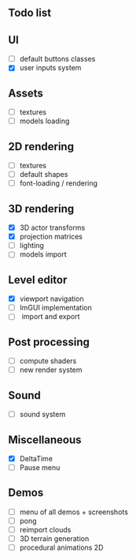 ## Todo list

## UI
-[ ] default buttons classes
-[x] user inputs system

## Assets
-[ ] textures
-[ ] models loading

## 2D rendering
-[ ] textures
-[ ] default shapes
-[ ] font-loading / rendering

## 3D rendering
-[x] 3D actor transforms
-[x] projection matrices
-[ ] lighting
-[ ] models import

## Level editor
-[x] viewport navigation
-[ ] ImGUI implementation
-[ ] <xml> import and export

## Post processing
-[ ] compute shaders
-[ ] new render system

## Sound
-[ ] sound system

## Miscellaneous
-[x] DeltaTime
-[ ] Pause menu

## Demos
-[ ] menu of all demos + screenshots
-[ ] pong
-[ ] reimport clouds
-[ ] 3D terrain generation
-[ ] procedural animations 2D
